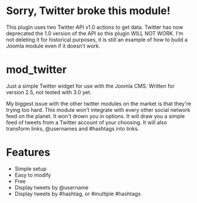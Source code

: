 # Sorry, Twitter broke this module!

This plugin uses two Twitter API v1.0 actions to get data.  Twitter has now deprecated the 1.0 version of the API so this plugin WILL NOT WORK.  I'm not deleting it for historical purposes, it is still an example of how to build a Joomla module even if it doesn't work.

# mod_twitter

Just a simple Twitter widget for use with the Joomla CMS.  Written for version 2.5, not tested with 3.0 yet.

My biggest issue with the other twitter modules on the market is that they're trying too hard.  This module won't integrate with every other social network feed on the planet.  It won't drown you in options.  It will draw you a simple feed of tweets from a Twitter account of your choosing.  It will also transform links, @usernames and #hashtags into links.

# Features

* Simple setup
* Easy to modify
* Free
* Display tweets by @username
* Display tweets by #hashtag, or #multiple #hashtags
